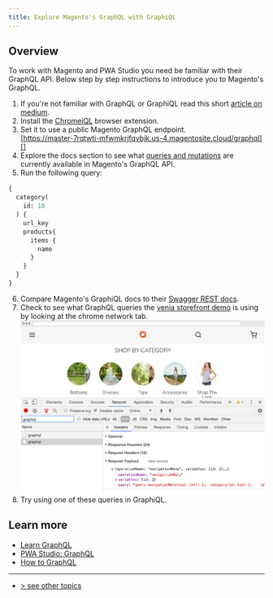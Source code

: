 ```yaml
---
title: Explore Magento's GraphQL with GraphiQL
---
```


## Overview

To work with Magento and PWA Studio you need be familiar with their GraphQL API.
Below step by step instructions to introduce you to Magento's GraphQL.

1.  If you're not familiar with GraphQL or GraphiQL read this short [article on medium][].
1.  Install the [ChromeiQL][] browser extension.
1.  Set it to use a public Magento GraphQL endpoint.      
[https://master-7rqtwti-mfwmkrjfqvbjk.us-4.magentosite.cloud/graphql][]
1.  Explore the docs section to see what [queries and mutations][] are currently available in Magento's GraphQL API.
1.  Run the following query:

```graphql
{
  category(
    id: 10
  ) {
    url_key
    products{
      items {
        name
      }
    }
  }
}
```
6.  Compare Magento's GraphiQL docs to their [Swagger REST docs][].
1.  Check to see what GraphQL queries the [venia storefront demo][] is using by looking at the chrome network tab.
![chrome network tab][]
1.  Try using one of these queries in GraphiQL.

## Learn more

-   [Learn GraphQL](https://graphql.org/learn)
-   [PWA Studio: GraphQL][]
-   [How to GraphQL](https://www.howtographql.com/)

---
- [> see other topics](../../README.md#what-you-will-learn)

[PWA Studio: GraphQL]: https://magento.github.io/pwa-studio/technologies/basic-concepts/graphql/
[chrome network tab]: ./images/graphql-network-screenshot.png
[article on medium]: https://medium.com/the-graphqlhub/graphiql-graphql-s-killer-app-9896242b2125
[ChromeiQL]: https://chrome.google.com/webstore/detail/chromeiql/fkkiamalmpiidkljmicmjfbieiclmeij
[queries and mutations]: https://graphql.org/learn/queries/
[Swagger REST docs]: https://devdocs.magento.com/swagger/
[venia storefront demo]: https://venia.magento.com/
[https://master-7rqtwti-mfwmkrjfqvbjk.us-4.magentosite.cloud/graphql]: https://master-7rqtwti-mfwmkrjfqvbjk.us-4.magentosite.cloud/graphql
